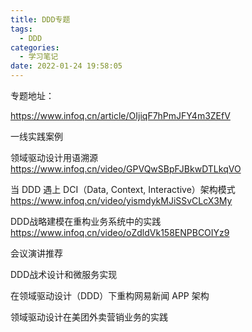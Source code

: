 ```yaml
---
title: DDD专题
tags:
  - DDD
categories:
  - 学习笔记
date: 2022-01-24 19:58:05
---
```


专题地址：

https://www.infoq.cn/article/OIjiqF7hPmJFY4m3ZEfV

一线实践案例

领域驱动设计用语溯源 https://www.infoq.cn/video/GPVQwSBpFJBkwDTLkqVO

当 DDD 遇上 DCI（Data, Context, Interactive）架构模式 https://www.infoq.cn/video/yismdykMJiSSvCLcX3My

DDD战略建模在重构业务系统中的实践 https://www.infoq.cn/video/oZdldVk158ENPBCOIYz9

会议演讲推荐

DDD战术设计和微服务实现

在领域驱动设计（DDD）下重构网易新闻 APP 架构

领域驱动设计在美团外卖营销业务的实践
